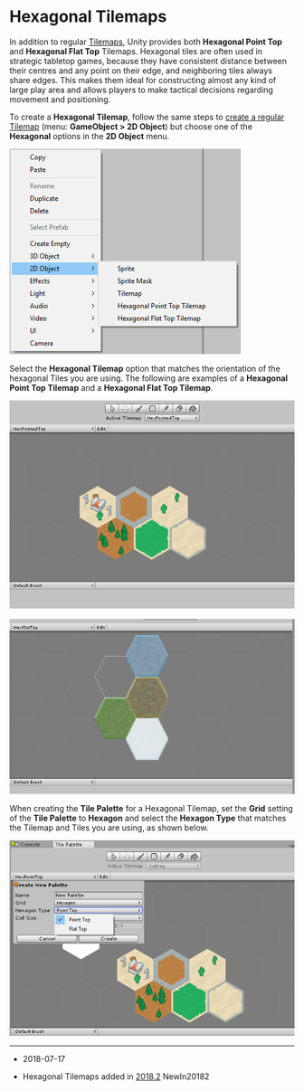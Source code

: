 # Hexagonal Tilemaps

In addition to regular [Tilemaps](Tilemap), Unity provides both __Hexagonal Point Top__ and __Hexagonal Flat Top__ Tilemaps. Hexagonal tiles are often used in strategic tabletop games, because they have consistent distance between their centres and any point on their edge, and neighboring tiles always share edges. This makes them ideal for constructing almost any kind of large play area and allows players to make tactical decisions regarding movement and positioning.

To create a __Hexagonal Tilemap__, follow the same steps to [create a regular Tilemap](Tilemap-CreatingTilemaps) (menu: __GameObject &gt; 2D Object__) but choose one of the __Hexagonal__ options in the __2D Object__ menu.

![Hexagonal Tilemap options in the 2D Object menu](../uploads/Main/2DHexMap_0.png)

Select the __Hexagonal Tilemap__ option that matches the orientation of the hexagonal Tiles you are using. The following are examples of a __Hexagonal Point Top Tilemap__ and a __Hexagonal Flat Top Tilemap__.

![Example of hexagonal Tiles oriented with points facing top](../uploads/Main/2DHexMap_1.png)

![Example of hexagonal Tiles oriented with flat sides facing top](../uploads/Main/2DHexMap_2.png)

When creating the __Tile Palette__ for a Hexagonal Tilemap, set the __Grid__ setting of the __Tile Palette__ to __Hexagon__ and select the __Hexagon Type__ that matches the Tilemap and Tiles you are using, as shown below.

![__Hexagon Type__ must match the orientation of the hexagonal Tiles](../uploads/Main/2DHexMap_3.png)

---
* <span class="page-edit">2018-07-17 <!-- include IncludeTextNewPageYesEdit --></span>

* <span class="page-history">Hexagonal Tilemaps added in [2018.2](https://docs.unity3d.com/2018.2/Documentation/Manual/30_search.html?q=newin20182) <span class="search-words">NewIn20182</span></span>